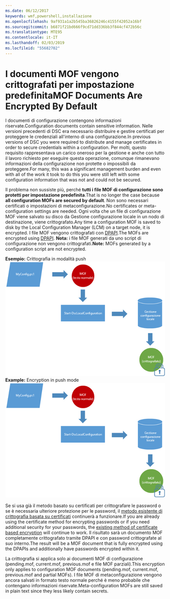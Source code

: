 ```yaml
---
ms.date: 06/12/2017
keywords: wmf,powershell,installazione
ms.openlocfilehash: 9af931a1a2b545ba36826246c4155f42052a16bf
ms.sourcegitcommit: b6871f21bd666f9cd71dd336bb3f844cf472b56c
ms.translationtype: MTE95
ms.contentlocale: it-IT
ms.lasthandoff: 02/03/2019
ms.locfileid: "55682702"
---
```

# <a name="mof-documents-are-encrypted-by-default"></a><span data-ttu-id="e6232-102">I documenti MOF vengono crittografati per impostazione predefinita</span><span class="sxs-lookup"><span data-stu-id="e6232-102">MOF Documents Are Encrypted By Default</span></span>

<span data-ttu-id="e6232-103">I documenti di configurazione contengono informazioni riservate.</span><span class="sxs-lookup"><span data-stu-id="e6232-103">Configuration documents contain sensitive information.</span></span> <span data-ttu-id="e6232-104">Nelle versioni precedenti di DSC era necessario distribuire e gestire certificati per proteggere le credenziali all'interno di una configurazione.</span><span class="sxs-lookup"><span data-stu-id="e6232-104">In previous versions of DSC you were required to distribute and manage certificates in order to secure credentials within a configuration.</span></span> <span data-ttu-id="e6232-105">Per molti, questo requisito rappresentava un carico oneroso per la gestione e anche con tutto il lavoro richiesto per eseguire questa operazione, comunque rimanevano informazioni della configurazione non protette o impossibili da proteggere.</span><span class="sxs-lookup"><span data-stu-id="e6232-105">For many, this was a significant management burden and even with all of the work it took to do this you were still left with some configuration information that was not and could not be secured.</span></span>

<span data-ttu-id="e6232-106">Il problema non sussiste più, perché **tutti i file MOF di configurazione sono protetti per impostazione predefinita**.</span><span class="sxs-lookup"><span data-stu-id="e6232-106">That is no longer the case because **all configuration MOFs are secured by default**.</span></span> <span data-ttu-id="e6232-107">Non sono necessari certificati o impostazioni di metaconfigurazione.</span><span class="sxs-lookup"><span data-stu-id="e6232-107">No certificates or meta-configuration settings are needed.</span></span> <span data-ttu-id="e6232-108">Ogni volta che un file di configurazione MOF viene salvato su disco da Gestione configurazione locale in un nodo di destinazione, viene crittografato.</span><span class="sxs-lookup"><span data-stu-id="e6232-108">Any time a configuration MOF is saved to disk by the Local Configuration Manager (LCM) on a target node, it is encrypted.</span></span> <span data-ttu-id="e6232-109">I file MOF vengono crittografati con [DPAPI](https://msdn.microsoft.com/library/ms995355.aspx).</span><span class="sxs-lookup"><span data-stu-id="e6232-109">The MOFs are encrypted using [DPAPI](https://msdn.microsoft.com/library/ms995355.aspx).</span></span> <span data-ttu-id="e6232-110">**Nota:** i file MOF generati da uno script di configurazione non vengono crittografati.</span><span class="sxs-lookup"><span data-stu-id="e6232-110">**Note:** MOFs generated by a configuration script are not encrypted.</span></span>

<span data-ttu-id="e6232-111">**Esempio:** Crittografia in modalità push ![Crittografia MOF](../images/MOF_Encryption.jpg)</span><span class="sxs-lookup"><span data-stu-id="e6232-111">**Example:** Encryption in push mode ![MOF Encryption](../images/MOF_Encryption.jpg)</span></span>

<span data-ttu-id="e6232-112">Se si usa già il metodo basato su certificati per crittografare le password o se è necessaria ulteriore protezione per le password, il [metodo esistente di crittografia basata su certificati](https://msdn.microsoft.com/powershell/dsc/securemof) continuerà a funzionare.</span><span class="sxs-lookup"><span data-stu-id="e6232-112">If you are already using the certificate method for encrypting passwords or if you need additional security for your passwords, the [existing method of certificate based encryption](https://msdn.microsoft.com/powershell/dsc/securemof) will continue to work.</span></span> <span data-ttu-id="e6232-113">Il risultato sarà un documento MOF completamente crittografato tramite DPAPI e con password crittografate al suo interno.</span><span class="sxs-lookup"><span data-stu-id="e6232-113">The result will be a MOF document that is fully encrypted using the DPAPIs and additionally have passwords encrypted within it.</span></span>

<span data-ttu-id="e6232-114">La crittografia si applica solo ai documenti MOF di configurazione (pending.mof, current.mof, previous.mof e file MOF parziali).</span><span class="sxs-lookup"><span data-stu-id="e6232-114">This encryption only applies to configuration MOF documents (pending.mof, current.mof, previous.mof and partial MOFs).</span></span> <span data-ttu-id="e6232-115">I file MOF di metaconfigurazione vengono ancora salvati in formato testo normale perché è meno probabile che contengano informazioni riservate.</span><span class="sxs-lookup"><span data-stu-id="e6232-115">Meta-configuration MOFs are still saved in plain text since they less likely contain secrets.</span></span>
